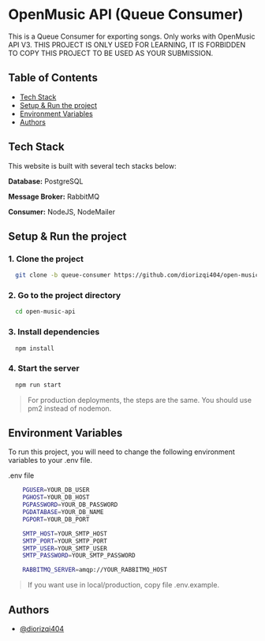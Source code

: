 
# OpenMusic API (Queue Consumer)

This is a Queue Consumer for exporting songs. Only works with OpenMusic API V3. THIS PROJECT IS ONLY USED FOR LEARNING, IT IS FORBIDDEN TO COPY THIS PROJECT TO BE USED AS YOUR SUBMISSION.

## Table of Contents
- [Tech Stack](#tech-stack)
- [Setup & Run the project](#setup--run-the-project)
- [Environment Variables](#environment-variables)
- [Authors](#authors)

## Tech Stack
This website is built with several tech stacks below:

**Database:** PostgreSQL

**Message Broker:** RabbitMQ

**Consumer:** NodeJS, NodeMailer


## Setup & Run the project

### 1. Clone the project

```bash
  git clone -b queue-consumer https://github.com/diorizqi404/open-music-api.git
```

### 2. Go to the project directory

```bash
  cd open-music-api
```

### 3. Install dependencies

```bash
  npm install
```

### 4. Start the server

```bash
  npm run start
```
> For production deployments, the steps are the same. You should use pm2 instead of nodemon.

## Environment Variables

To run this project, you will need to change the following environment variables to your .env file.

.env file
```bash
    PGUSER=YOUR_DB_USER
    PGHOST=YOUR_DB_HOST
    PGPASSWORD=YOUR_DB_PASSWORD
    PGDATABASE=YOUR_DB_NAME
    PGPORT=YOUR_DB_PORT

    SMTP_HOST=YOUR_SMTP_HOST
    SMTP_PORT=YOUR_SMTP_PORT
    SMTP_USER=YOUR_SMTP_USER
    SMTP_PASSWORD=YOUR_SMTP_PASSWORD

    RABBITMQ_SERVER=amqp://YOUR_RABBITMQ_HOST
```

> If you want use in local/production, copy file .env.example.

## Authors

- [@diorizqi404](https://www.github.com/diorizqi404)
